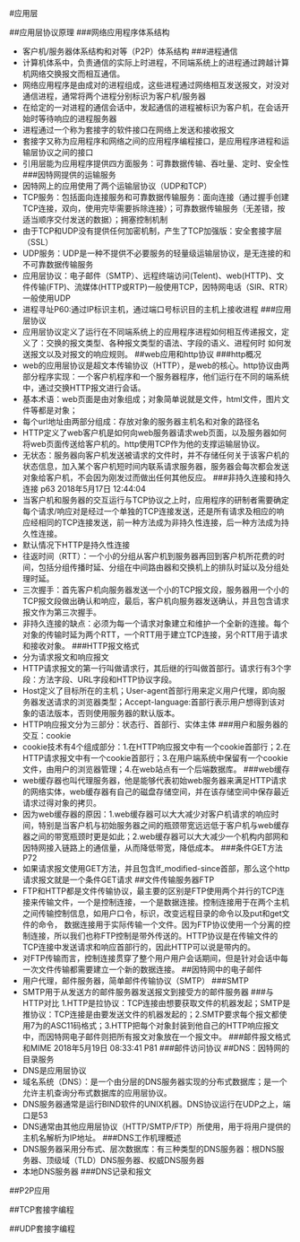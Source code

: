 #应用层

##应用层协议原理
###网络应用程序体系结构
- 客户机/服务器体系结构和对等（P2P）体系结构
###进程通信
- 计算机体系中，负责通信的实际上时进程，不同端系统上的进程通过跨越计算机网络交换报文而相互通信。
- 网络应用程序是由成对的进程组成，这些进程通过网络相互发送报文，对没对通信进程，通常将两个进程分别标识为客户机/服务器
- 在给定的一对进程的通信会话中，发起通信的进程被标识为客户机，在会话开始时等待响应的进程服务器
- 进程通过一个称为套接字的软件接口在网络上发送和接收报文
- 套接字又称为应用程序和网络之间的应用程序编程接口，是应用程序进程和运输层协议之间的接口
- 引用层能为应用程序提供四方面服务：可靠数据传输、吞吐量、定时、安全性
###因特网提供的运输服务
- 因特网上的应用使用了两个运输层协议（UDP和TCP）
- TCP服务：包括面向连接服务和可靠数据传输服务：面向连接（通过握手创建TCP连接，双向，使用完毕需要拆除连接）；可靠数据传输服务（无差错，按适当顺序交付发送的数据）；拥塞控制机制
- 由于TCP和UDP没有提供任何加密机制，产生了TCP加强版：安全套接字层（SSL）
- UDP服务：UDP是一种不提供不必要服务的轻量级运输层协议，是无连接的和不可靠数据传输服务
- 应用层协议：电子邮件（SMTP）、远程终端访问(Telent)、web(HTTP)、文件传输(FTP)、流媒体(HTTP或RTP)一般使用TCP，因特网电话（SIR、RTR）一般使用UDP
- 进程寻址P60:通过IP标识主机，通过端口号标识目的主机上接收进程
###应用层协议
- 应用层协议定义了运行在不同端系统上的应用程序进程如何相互传递报文，定义了：交换的报文类型、各种报文类型的语法、字段的语义、进程何时 如何发送报文以及对报文的响应规则。
##web应用和http协议
###http概况
- web的应用层协议是超文本传输协议（HTTP），是web的核心。http协议由两部分程序实现：一个客户机程序和一个服务器程序，他们运行在不同的端系统中，通过交换HTTP报文进行会话。
- 基本术语：web页面是由对象组成；对象简单说就是文件，html文件，图片文件等都是对象；
- 每个url地址由两部分组成：存放对象的服务器主机名和对象的路径名
- HTTP定义了web客户机是如何向web服务器请求web页面，以及服务器如何将web页面传送给客户机的。http使用TCP作为他的支撑运输层协议。
- 无状态：服务器向客户机发送被请求的文件时，并不存储任何关于该客户机的状态信息，加入某个客户机短时间内联系请求服务器，服务器会每次都会发送对象给客户机，不会因为刚发过而做出任何其他反应。
###非持久连接和持久连接 p63 2018年5月17日 12:44:04
- 当客户机和服务器的交互运行与TCP协议之上时，应用程序的研制者需要确定每个请求/响应对是经过一个单独的TCP连接发送，还是所有请求及相应的响应经相同的TCP连接发送，前一种方法成为非持久性连接，后一种方法成为持久性连接。
- 默认情况下HTTP是持久性连接
- 往返时间（RTT）：一个小的分组从客户机到服务器再回到客户机所花费的时间，包括分组传播时延、分组在中间路由器和交换机上的排队时延以及分组处理时延。
- 三次握手：首先客户机向服务器发送一个小的TCP报文段，服务器用一个小的TCP报文段做出确认和响应，最后，客户机向服务器发送确认，并且包含请求报文作为第三次握手。
- 非持久连接的缺点：必须为每一个请求对象建立和维护一个全新的连接。每个对象的传输时延为两个RTT，一个RTT用于建立TCP连接，另个RTT用于请求和接收对象。
###HTTP报文格式
- 分为请求报文和响应报文
- HTTP请求报文的第一行叫做请求行，其后继的行叫做首部行。请求行有3个字段：方法字段、URL字段和HTTP协议字段。
- Host定义了目标所在的主机；User-agent首部行用来定义用户代理，即向服务器发送请求的浏览器类型；Accept-language:首部行表示用户想得到该对象的语法版本，否则使用服务器的默认版本。
- HTTP响应报文分为三部分：状态行、首部行、实体主体
###用户和服务器的交互：cookie
- cookie技术有4个组成部分：1.在HTTP响应报文中有一个cookie首部行；2.在HTTP请求报文中有一个cookie首部行；3.在用户端系统中保留有一个cookie文件，由用户的浏览器管理；4.在web站点有一个后端数据库。
###web缓存
 - web缓存器也叫代理服务器，他是能够代表初始web服务器来满足HTTP请求的网络实体，web缓存器有自己的磁盘存储空间，并在该存储空间中保存最近请求过得对象的拷贝。
 - 因为web缓存器的原因：1.web缓存器可以大大减少对客户机请求的响应时间，特别是当客户机与初始服务器之间的瓶颈带宽远远低于客户机与web缓存器之间的带宽瓶颈时更是如此；2.web缓存器可以大大减少一个机构内部网和
 因特网接入链路上的通信量，从而降低带宽，降低成本。
 ###条件GET方法 P72
 - 如果请求报文使用GET方法，并且包含If_modified-since首部，那么这个http请求报文就是一个条件GET请求
 ##文件传输服务器FTP
 - FTP和HTTP都是文件传输协议，最主要的区别是FTP使用两个并行的TCP连接来传输文件，一个是控制连接，一个是数据连接。控制连接用于在两个主机之间传输控制信息，如用户口令，标识，改变远程目录的命令以及put和get文件的命令，
 数据连接用于实际传输一个文件。因为FTP协议使用一个分离的控制连接，所以我们也称FTP控制是带外传送的。HTTP协议是在传输文件的TCP连接中发送请求和响应首部行的，因此HTTP可以说是带内的。
 - 对FTP传输而言，控制连接贯穿了整个用户用户会话期间，但是针对会话中每一次文件传输都需要建立一个新的数据连接。
##因特网中的电子邮件
- 用户代理，邮件服务器，简单邮件传输协议（SMTP）
###SMTP
- SMTP用于从发送方的邮件服务器发送报文到接受方的邮件服务器
###与HTTP对比
1.HTTP是拉协议：TCP连接由想要获取文件的机器发起；SMTP是推协议：TCP连接是由要发送文件的机器发起的；2.SMTP要求每个报文都使用7为的ASC11码格式；3.HTTP把每个对象封装到他自己的HTTP响应报文中，而因特网电子邮件则把所有报文对象放在一个报文中。
###邮件报文格式和MIME 2018年5月19日 08:33:41 P81
###邮件访问协议
##DNS：因特网的目录服务
- DNS是应用层协议
- 域名系统（DNS）：是一个由分层的DNS服务器实现的分布式数据库；是一个允许主机查询分布式数据库的应用层协议。
- DNS服务器通常是运行BIND软件的UNIX机器。DNS协议运行在UDP之上，端口是53
- DNS通常由其他应用层协议（HTTP/SMTP/FTP）所使用，用于将用户提供的主机名解析为IP地址。
###DNS工作机理概述
- DNS服务器采用分布式、层次数据库：有三种类型的DNS服务器：根DNS服务器、顶级域（TLD）DNS服务器、权威DNS服务器
- 本地DNS服务器
###DNS记录和报文


##P2P应用

##TCP套接字编程

##UDP套接字编程